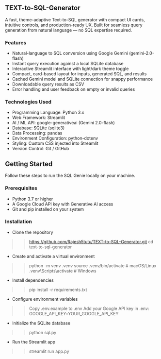 ## TEXT-to-SQL-Generator
A fast, theme-adaptive Text-to-SQL generator with compact UI cards, intuitive controls, and production-ready UX. Built for seamless query generation from natural language — no SQL expertise required.

### Features
- Natural-language to SQL conversion using Google Gemini (gemini-2.0-flash)
- Instant query execution against a local SQLite database
- Interactive Streamlit interface with light/dark theme toggle
- Compact, card-based layout for inputs, generated SQL, and results
- Cached Gemini model and SQLite connection for snappy performance
- Downloadable query results as CSV
- Error handling and user feedback on empty or invalid queries

### Technologies Used
- Programming Language: Python 3.x
- Web Framework: Streamlit
- AI / ML API: google-generativeai (Gemini 2.0-flash)
- Database: SQLite (sqlite3)
- Data Processing: pandas
- Environment Configuration: python-dotenv
- Styling: Custom CSS injected into Streamlit
- Version Control: Git / GitHub

## Getting Started
Follow these steps to run the SQL Genie locally on your machine.

### Prerequisites
- Python 3.7 or higher
- A Google Cloud API key with Generative AI access
- Git and pip installed on your system

### Installation
- Clone the repository
>> https://github.com/Rajesh5tutu/TEXT-to-SQL-Generator.git
>>cd text-to-sql-generator

- Create and activate a virtual environment
>> python -m venv .venv
>> source .venv/bin/activate      # macOS/Linux
>>.venv\Scripts\activate         # Windows

- Install dependencies
>> pip install -r requirements.txt

- Configure environment variables
>> Copy .env.example to .env
>> Add your Google API key in .env:
GOOGLE_API_KEY=YOUR_GOOGLE_API_KEY

- Initialize the SQLite database
>> python sql.py

- Run the Streamlit app
>> streamlit run app.py




